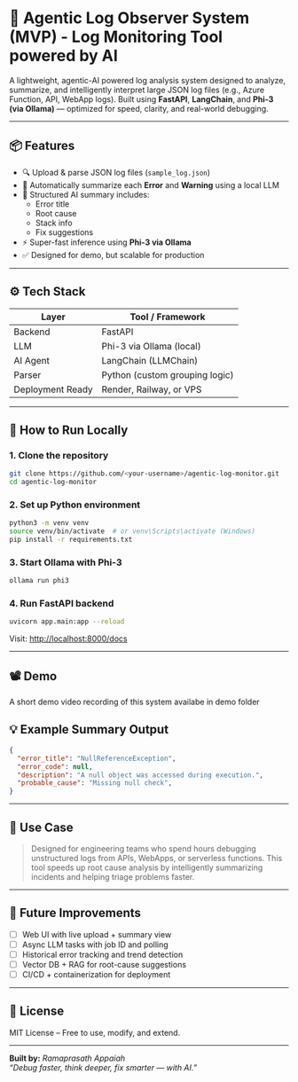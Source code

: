# 🧠 Agentic Log Observer System (MVP) - Log Monitoring Tool powered by AI

A lightweight, agentic-AI powered log analysis system designed to analyze, summarize, and intelligently interpret large JSON log files (e.g., Azure Function, API, WebApp logs). Built using **FastAPI**, **LangChain**, and **Phi-3 (via Ollama)** — optimized for speed, clarity, and real-world debugging.

---

## 📦 Features

- 🔍 Upload & parse JSON log files (`sample_log.json`)
- 🧠 Automatically summarize each **Error** and **Warning** using a local LLM
- 🧾 Structured AI summary includes:
  - Error title
  - Root cause
  - Stack info
  - Fix suggestions
- ⚡ Super-fast inference using **Phi-3 via Ollama**
- ✅ Designed for demo, but scalable for production

---

## ⚙️ Tech Stack

| Layer     | Tool / Framework        |
|-----------|-------------------------|
| Backend   | FastAPI                 |
| LLM       | Phi-3 via Ollama (local)|
| AI Agent  | LangChain (LLMChain)    |
| Parser    | Python (custom grouping logic) |
| Deployment Ready | Render, Railway, or VPS |

---

## 🚀 How to Run Locally

### 1. Clone the repository
```bash
git clone https://github.com/<your-username>/agentic-log-monitor.git
cd agentic-log-monitor
```

### 2. Set up Python environment
```bash
python3 -m venv venv
source venv/bin/activate  # or venv\Scripts\activate (Windows)
pip install -r requirements.txt
```

### 3. Start Ollama with Phi-3
```bash
ollama run phi3
```

### 4. Run FastAPI backend
```bash
uvicorn app.main:app --reload
```

Visit: [http://localhost:8000/docs](http://localhost:8000/docs)

---

## 📽️ Demo

A short demo video recording of this system availabe in demo folder

## 💡 Example Summary Output

```json
{
  "error_title": "NullReferenceException",
  "error_code": null,
  "description": "A null object was accessed during execution.",
  "probable_cause": "Missing null check",
}
```

---

## 🎯 Use Case

> Designed for engineering teams who spend hours debugging unstructured logs from APIs, WebApps, or serverless functions. This tool speeds up root cause analysis by intelligently summarizing incidents and helping triage problems faster.

---

## 🌱 Future Improvements

- [ ] Web UI with live upload + summary view
- [ ] Async LLM tasks with job ID and polling
- [ ] Historical error tracking and trend detection
- [ ] Vector DB + RAG for root-cause suggestions
- [ ] CI/CD + containerization for deployment

---

## 📄 License

MIT License – Free to use, modify, and extend.

---

**Built by:** *Ramaprasath Appaiah*  
_“Debug faster, think deeper, fix smarter — with AI.”_